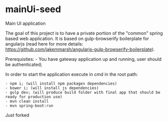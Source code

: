 # mainUi-seed
Main UI application

The goal of this project is to have a private portion of the "common" spring based web application. It is based on gulp-browserify boilerplate for angularjs (read here for more details: https://github.com/jakemmarsh/angularjs-gulp-browserify-boilerplate).

Prerequisites:
	- You have gateway application up and running, user should be authenticated;


In order to start the application execute in cmd in the root path:

	- npm i; (will install npm packages dependencies)
	- bower i; (will install js dependencies)
	- gulp dev; (will produce build folder with final app that should be ready for production use)
	- mvn clean install
	- mvn spring-boot:run
	
Just forked
	

